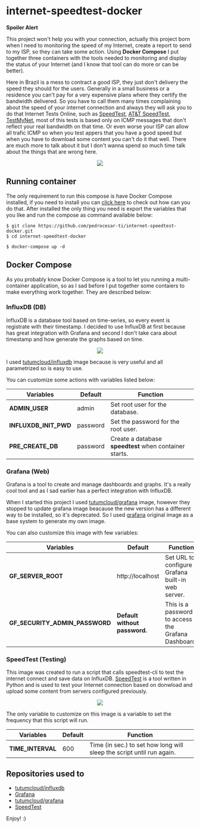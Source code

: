 # internet-speedtest-docker


__**Spoiler Alert**__

This project won't help you with your connection, actually this project born when I need to monitoring the speed of my Internet, create a report to send to my ISP, so they can take some action. Using **Docker Compose** I put together three containers with the tools needed to monitoring and display the status of your Internet (and I know that tool can do more or can be better).

Here in Brazil is a mess to contract a good ISP, they just don't delivery the speed they should for the users. Generally in a small business or a residence you can't pay for a very expensive plans where they certify the bandwidth delivered. So you have to call them many times complaining about the speed of your internet connection and always they will ask you to do that Internet Tests Online, such as [SpeedTest](http://www.speedtest.net), [AT&T SpeedTest](http://www.att.com/speedtest/), [TestMyNet](http://testmy.net), most of this tests is based only on ICMP messages that don't reflect your real bandwidth on that time. Or even worse your ISP can allow all trafic ICMP so when you test appers that you have a good speed but when you have to download some content you can't do it that well. There are much more to talk about it but I don't wanna spend so much time talk about the things that are wrong here.

<p align="center"><img src="https://dl.dropboxusercontent.com/s/l0py4zgi5izcbgw/Screen%20Shot%202017-02-27%20at%2023.55.16.png"Grafana"></p>

## Running container
The only requirement to run this compose is have Docker Compose installed, if you need to install you can [click here](https://docs.docker.com/compose/install/) to check out how can you do that. After installed the only thing you need is export the variables that you like and run the compose as command available below:

```console
$ git clone https://github.com/pedrocesar-ti/internet-speedtest-docker.git
$ cd internet-speedtest-docker

$ docker-compose up -d 
```

## Docker Compose
As you probably know Docker Compose is a tool to let you running a multi-container application, so as I sad before I put together some contaiers to make everything work together. They are described below:

### InfluxDB (DB)
InfluxDB is a database tool based on time-series, so every event is registrate with their timestamp. I decided to use InfluxDB at first because has great integration with Grafana and second I don't take cara about timestamp and how generate the graphs based on time.

<p align="center"><img src="https://dl.dropboxusercontent.com/s/u8urqvu85ob8zdn/Screen%20Shot%202017-02-28%20at%2000.03.36.png"InfluxDB"></p>

I used [tutumcloud/influxdb](https://github.com/tutumcloud/influxdb) image because is very useful and all parametrized so is easy to use.

You can customize some actions with variables listed below:

| Variables  | Default | Function |
|---------|--------|--------|
| **ADMIN_USER** | admin | Set root user for the database. |
| **INFLUXDB_INIT_PWD** | password | Set the password for the root user. |
| **PRE_CREATE_DB** | password | Create a database **speedtest** when container starts. |


### Grafana (Web)
Grafana is a tool to create and manage dashboards and graphs. It's a really cool tool and as I sad earlier has a perfect integration with InfluxDB.

When I started this project I used [tutumcloud/grafana](https://github.com/tutumcloud/grafana) image, however they stopped to update grafana image beacause the new version has a different way to be installed, so it's deprecated. So I used [grafana](https://hub.docker.com/r/grafana/grafana/) original image as a base system to generate my own image.

You can also customize this image with few variables:

| Variables  | Default | Function |
|---------|--------|--------|
| **GF_SERVER_ROOT** | http://localhost | Set URL to configure Grafana built-in web server. |
| **GF_SECURITY_ADMIN_PASSWORD** | **Default without password.** | This is a password to access the Grafana Dashboard. |


### SpeedTest (Testing)
This image was created to run a script that calls speedtest-cli to test the internet connect and save data on InfluxDB. [SpeedTest](https://github.com/sivel/speedtest-cli/) is a tool written in Python and is used to test your Internet connection based on donwload and upload some content from servers configured previously.

<p align="center"><img src="https://dl.dropboxusercontent.com/s/tyno7ouitnosk51/Screen%20Shot%202017-02-28%20at%2000.07.41.png"SpeedTest"></p>

The only variable to customize on this image is a variable to set the frequency that this script will run.

| Variables  | Default | Function |
|---------|--------|--------|
| **TIME_INTERVAL** | 600 | Time (in sec.) to set how long will sleep the script until run again. |


Repositories used to
---------------------------------

* [tutumcloud/influxdb](https://github.com/tutumcloud/influxdb)
* [Grafana](https://hub.docker.com/r/grafana/grafana/)
* [tutumcloud/grafana](https://github.com/tutumcloud/grafana)
* [SpeedTest](https://github.com/sivel/speedtest-cli/)

Enjoy! :)

